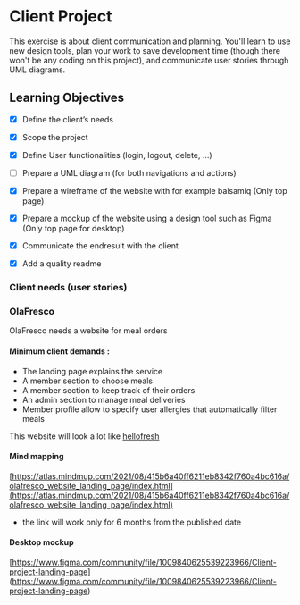 # Client Project

This exercise is about client communication and planning. You'll learn to use new design tools, plan your work to save development time (though there won't be any coding on this project), and communicate user stories through UML diagrams.

## Learning Objectives
- [x] Define the client’s needs
- [x] Scope the project
- [x] Define User functionalities (login, logout, delete, ...)
- [ ] Prepare a UML diagram (for both navigations and actions)
- [x] Prepare a wireframe of the website with for example balsamiq (Only top page)
- [x] Prepare a mockup of the website using a design tool such as Figma  (Only top page for desktop)
- [x] Communicate the endresult with the client
- [x] Add a quality readme


### Client needs (user stories)

### OlaFresco
OlaFresco needs a website for meal orders

#### Minimum client demands :

- The landing page explains the service
- A member section to choose meals
- A member section to keep track of their orders
- An admin section to manage meal deliveries
- Member profile allow to specify user allergies that automatically filter meals

This website will look a lot like [hellofresh](https://hellofresh.com/)


#### Mind mapping
[https://atlas.mindmup.com/2021/08/415b6a40ff6211eb8342f760a4bc616a/olafresco_website_landing_page/index.html](https://atlas.mindmup.com/2021/08/415b6a40ff6211eb8342f760a4bc616a/olafresco_website_landing_page/index.html)
* the link will work only for 6 months from the published date

#### Desktop mockup
[https://www.figma.com/community/file/1009840625539223966/Client-project-landing-page]
(https://www.figma.com/community/file/1009840625539223966/Client-project-landing-page)